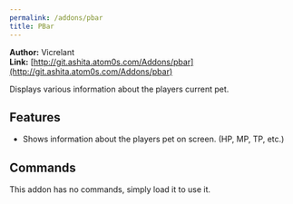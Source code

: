 ```yaml
---
permalink: /addons/pbar
title: PBar
---
```


**Author:** Vicrelant<br/>
**Link:** [http://git.ashita.atom0s.com/Addons/pbar](http://git.ashita.atom0s.com/Addons/pbar)

Displays various information about the players current pet.

## Features

  * Shows information about the players pet on screen. (HP, MP, TP, etc.)

## Commands

This addon has no commands, simply load it to use it.